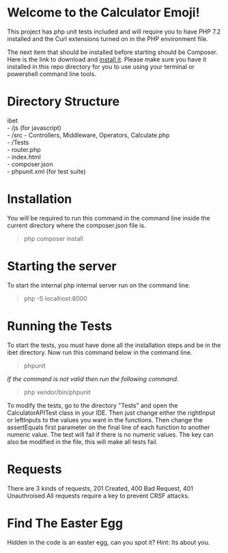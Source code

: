 ﻿# Welcome to the Calculator Emoji!

This project has php unit tests included and will require you to have PHP 7.2 installed and the Curl extensions turned on in the PHP environment file.

The next item that should be installed before starting should be Composer.
Here is the link to download and [install it](https://getcomposer.org/download/).
Please make sure you have it installed in this repo directory for you to use using your terminal or powershell command line tools.

# Directory Structure

ibet <br>
	- /js (for javascript)<br>
	- /src	- Controllers, Middleware, Operators, Calculate.php<br>
	- /Tests<br>
	- router.php<br>
	- index.html<br>
	- composer.json<br>
	- phpunit.xml (for test suite)<br>

# Installation
You will be required to run this command in the command line inside the current directory where the composer.json file is.

> php composer install

# Starting the server
To start the internal php internal server run on the command line.

>  php -S localhost:8000

# Running the Tests
To start the tests, you must have done all the installation steps and be in the ibet directory.
 Now run this command below in the command line.

>  phpunit

*If the command is not valid then run the following command.*

>  php vendor/bin/phpunit

To modify the tests, go to the directory "Tests" and open the CalculatorAPITest class in your IDE.
Then just change either the rightInput or leftInputs to the values you want in the functions.
Then change the assertEquals first parameter on the final line of each function to another numeric value.
The test will fail if there is no numeric values.
The key can also be modified in the file, this will make all tests fail.

# Requests
There are 3 kinds of requests, 201 Created, 400 Bad Request, 401 Unauthroised
All requests require a key to prevent CRSF attacks.

# Find The Easter Egg
Hidden in the code is an easter egg, can you spot it?
Hint: Its about you.
